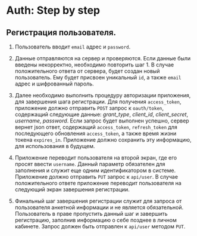 # Auth: Step by step

## Регистрация пользователя.

1) Пользователь вводит `email` адрес и `password`.

2) Данные отправляются на сервер и проверяются. Если данные были введены некорректно, необходимо повторить шаг 1. В случае положительного ответа от сервера, будет создан новый пользователь. Ему будет присвоен уникальный `id`, а также `email` адрес и шифрованный пароль.

3) Далее необходимо выполнить процедуру авторизации приложения, для завершения шага регистрации. Для получения `access_token`, приложение должно отправить `POST` запрос к `oauth/token`, содержащий следующие данные:
*grant_type*, *client_id*, *client_secret*, *username*, *password*. Если запрос будет выполнен успешно, сервер вернет json ответ, содержащий `access_token`, `refresh_token` для последующего обновления `access_token`, а также время жизни токена `expires_in`. Приложение должно сохранить эту информацию, для использования в будущем.

4) Приложение переводит пользователя на второй экран, где его просят ввести `username`. Данный параметр обязателен для заполнения и служит еще одним идентификатором в системе. Приложение должно отправить `PUT` запрос к `api/user`. В случае положительного ответе приложение переводит пользователя на следующий экран завершения регистрации.

5) Финальный шаг завершения регистрации служит для запроса от пользователя анкетной информации и не является обязательной. Пользователь в праве пропустить данный шаг и завершить регистрацию, заполнив информацию о себе позднее в личном кабинете. Запрос должен быть отправлен к `api/user` методом `PUT`.
